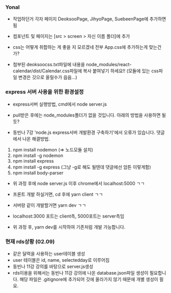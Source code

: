 ### Yonal

- 작업하던거 각자 페이지 DeoksooPage, JihyoPage, SuebeenPage에 추가하면 됨

- 컴포넌트 및 페이지는 [src > screen > 자신 이름 폴더]에 추가

- css는 어떻게 취합하는 게 좋을 지 모르겠네 전부 App.css에 추가하는게 맞는건가?

- 첨부된 deoksoocss.txt파일에 내용을 node_modules/react-calendar/dist/Calendar.css파일에 복사 붙여넣기 하세요!!
(모듈에 있는 css파일 변경은 깃으로 올릴수가 읍음...)

### express 서버 사용을 위한 환경설정
- express서버 실행방법, cmd에서 node server.js

- pull받은 후에는 node_modules폴더가 없을 것입니다. 아래의 방법을 사용하면 될듯?

- 동빈나 7강 'node.js express서버 개발환경 구축하기'에서 오류가 있습니다. 
댓글에서 나온 해결방법.
1. npm install nodemon (=> 노드모듈 설치)
2. npm install -g nodemon
3. npm install express
4. npm install -g express (그냥 -g로 해도 될텐데 댓글에선 암튼 이렇게함)
5. npm install body-parser
- 위 과정 후에 node server.js 이후 chrome에서 localhost:5000 ㄱㄱ

- 프론트 개발 하실거면, cd 후에 yarn client ㄱㄱ
- 서버랑 같이 개발할거면 yarn dev ㄱㄱ
- localhost:3000 포트는 client측, 5000포트는 server측임

- 위 과정 후, yarn dev를 시작하여 기존처럼 개발 가능합니다.

### 현재 rds상황 (02.09)
- 같은 달력을 사용하는 user테이블 생성
- user 테이블은 id, name, selectedday로 이루어짐
- 동빈나 11강 강의를 바탕으로 server.js생성
- rds이용을 위해서는 동빈나 11강 강의에 나온 database.json파일 생성이 필요합니다. 해당 파일은 .gitignore에 추가되어 깃에 올라가지 않기 때문에 개별 생성이 필요.
